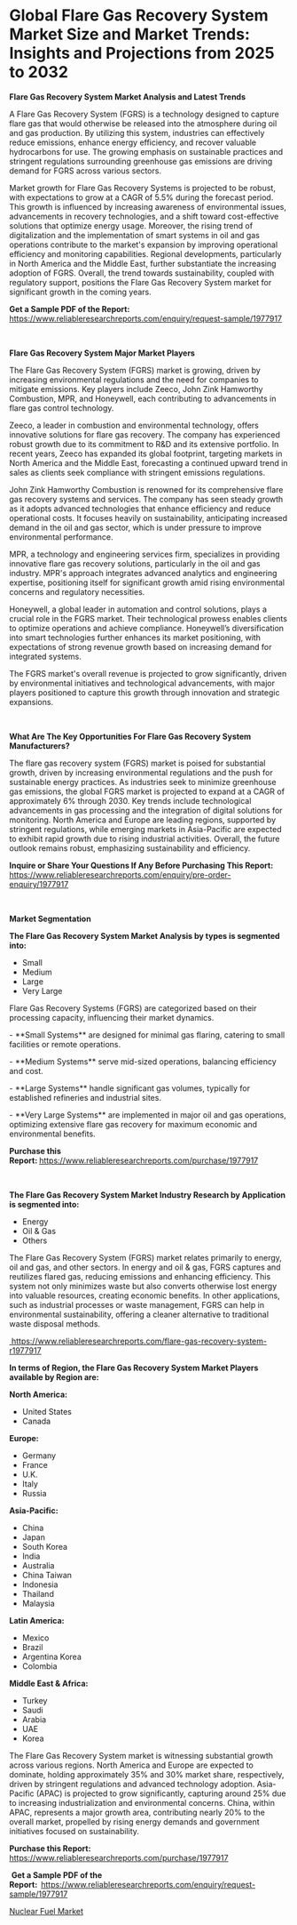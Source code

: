 <p><h1>Global Flare Gas Recovery System Market Size and Market Trends: Insights and Projections from 2025 to 2032</h1></p><p><strong>Flare Gas Recovery System Market Analysis and Latest Trends</strong></p>
<p><p>A Flare Gas Recovery System (FGRS) is a technology designed to capture flare gas that would otherwise be released into the atmosphere during oil and gas production. By utilizing this system, industries can effectively reduce emissions, enhance energy efficiency, and recover valuable hydrocarbons for use. The growing emphasis on sustainable practices and stringent regulations surrounding greenhouse gas emissions are driving demand for FGRS across various sectors.</p><p>Market growth for Flare Gas Recovery Systems is projected to be robust, with expectations to grow at a CAGR of 5.5% during the forecast period. This growth is influenced by increasing awareness of environmental issues, advancements in recovery technologies, and a shift toward cost-effective solutions that optimize energy usage. Moreover, the rising trend of digitalization and the implementation of smart systems in oil and gas operations contribute to the market's expansion by improving operational efficiency and monitoring capabilities. Regional developments, particularly in North America and the Middle East, further substantiate the increasing adoption of FGRS. Overall, the trend towards sustainability, coupled with regulatory support, positions the Flare Gas Recovery System market for significant growth in the coming years.</p></p>
<p><strong>Get a Sample PDF of the Report:&nbsp;</strong> <a href="https://www.reliableresearchreports.com/enquiry/request-sample/1977917?utm_campaign=2227&utm_medium=2&utm_source=Github&utm_content=ia&utm_term=13022025&utm_id=flare-gas-recovery-system">https://www.reliableresearchreports.com/enquiry/request-sample/1977917</a></p>
<p>&nbsp;</p>
<p><strong>Flare Gas Recovery System Major Market Players</strong></p>
<p><p>The Flare Gas Recovery System (FGRS) market is growing, driven by increasing environmental regulations and the need for companies to mitigate emissions. Key players include Zeeco, John Zink Hamworthy Combustion, MPR, and Honeywell, each contributing to advancements in flare gas control technology.</p><p>Zeeco, a leader in combustion and environmental technology, offers innovative solutions for flare gas recovery. The company has experienced robust growth due to its commitment to R&D and its extensive portfolio. In recent years, Zeeco has expanded its global footprint, targeting markets in North America and the Middle East, forecasting a continued upward trend in sales as clients seek compliance with stringent emissions regulations.</p><p>John Zink Hamworthy Combustion is renowned for its comprehensive flare gas recovery systems and services. The company has seen steady growth as it adopts advanced technologies that enhance efficiency and reduce operational costs. It focuses heavily on sustainability, anticipating increased demand in the oil and gas sector, which is under pressure to improve environmental performance.</p><p>MPR, a technology and engineering services firm, specializes in providing innovative flare gas recovery solutions, particularly in the oil and gas industry. MPR's approach integrates advanced analytics and engineering expertise, positioning itself for significant growth amid rising environmental concerns and regulatory necessities.</p><p>Honeywell, a global leader in automation and control solutions, plays a crucial role in the FGRS market. Their technological prowess enables clients to optimize operations and achieve compliance. Honeywell’s diversification into smart technologies further enhances its market positioning, with expectations of strong revenue growth based on increasing demand for integrated systems.</p><p>The FGRS market's overall revenue is projected to grow significantly, driven by environmental initiatives and technological advancements, with major players positioned to capture this growth through innovation and strategic expansions.</p></p>
<p>&nbsp;</p>
<p><strong>What Are The Key Opportunities For Flare Gas Recovery System Manufacturers?</strong></p>
<p><p>The flare gas recovery system (FGRS) market is poised for substantial growth, driven by increasing environmental regulations and the push for sustainable energy practices. As industries seek to minimize greenhouse gas emissions, the global FGRS market is projected to expand at a CAGR of approximately 6% through 2030. Key trends include technological advancements in gas processing and the integration of digital solutions for monitoring. North America and Europe are leading regions, supported by stringent regulations, while emerging markets in Asia-Pacific are expected to exhibit rapid growth due to rising industrial activities. Overall, the future outlook remains robust, emphasizing sustainability and efficiency.</p></p>
<p><strong>Inquire or Share Your Questions If Any Before Purchasing This Report:</strong> <a href="https://www.reliableresearchreports.com/enquiry/pre-order-enquiry/1977917?utm_campaign=2227&utm_medium=2&utm_source=Github&utm_content=ia&utm_term=13022025&utm_id=flare-gas-recovery-system">https://www.reliableresearchreports.com/enquiry/pre-order-enquiry/1977917</a></p>
<p>&nbsp;</p>
<p><strong>Market Segmentation</strong></p>
<p><strong>The Flare Gas Recovery System Market Analysis by types is segmented into:</strong></p>
<p><ul><li>Small</li><li>Medium</li><li>Large</li><li>Very Large</li></ul></p>
<p><p>Flare Gas Recovery Systems (FGRS) are categorized based on their processing capacity, influencing their market dynamics. </p><p>- **Small Systems** are designed for minimal gas flaring, catering to small facilities or remote operations.  </p><p>- **Medium Systems** serve mid-sized operations, balancing efficiency and cost.  </p><p>- **Large Systems** handle significant gas volumes, typically for established refineries and industrial sites.  </p><p>- **Very Large Systems** are implemented in major oil and gas operations, optimizing extensive flare gas recovery for maximum economic and environmental benefits.</p></p>
<p><strong>Purchase this Report:&nbsp;</strong><a href="https://www.reliableresearchreports.com/purchase/1977917?utm_campaign=2227&utm_medium=2&utm_source=Github&utm_content=ia&utm_term=13022025&utm_id=flare-gas-recovery-system">https://www.reliableresearchreports.com/purchase/1977917</a></p>
<p>&nbsp;</p>
<p><strong>The Flare Gas Recovery System Market Industry Research by Application is segmented into:</strong></p>
<p><ul><li>Energy</li><li>Oil & Gas</li><li>Others</li></ul></p>
<p><p>The Flare Gas Recovery System (FGRS) market relates primarily to energy, oil and gas, and other sectors. In energy and oil & gas, FGRS captures and reutilizes flared gas, reducing emissions and enhancing efficiency. This system not only minimizes waste but also converts otherwise lost energy into valuable resources, creating economic benefits. In other applications, such as industrial processes or waste management, FGRS can help in environmental sustainability, offering a cleaner alternative to traditional waste disposal methods.</p></p>
<p><a href="https://www.reliableresearchreports.com/flare-gas-recovery-system-r1977917?utm_campaign=2227&utm_medium=2&utm_source=Github&utm_content=ia&utm_term=13022025&utm_id=flare-gas-recovery-system">&nbsp;https://www.reliableresearchreports.com/flare-gas-recovery-system-r1977917</a></p>
<p><strong>In terms of Region, the Flare Gas Recovery System Market Players available by Region are:</strong></p>
<p>
    <p> <strong> North America: </strong>
        <ul>
            <li>United States</li>
            <li>Canada</li>
        </ul>
        </p> 
    <p> <strong> Europe: </strong>
        <ul>
            <li>Germany</li>
            <li>France</li>
            <li>U.K.</li>
            <li>Italy</li>
            <li>Russia</li>
        </ul>
        </p> 
    <p> <strong> Asia-Pacific: </strong>
        <ul>
            <li>China</li>
            <li>Japan</li>
            <li>South Korea</li>
            <li>India</li>
            <li>Australia</li>
            <li>China Taiwan</li>
            <li>Indonesia</li>
            <li>Thailand</li>
            <li>Malaysia</li>
        </ul>
        </p> 
    <p> <strong> Latin America: </strong>
        <ul>
            <li>Mexico</li>
            <li>Brazil</li>
            <li>Argentina Korea</li>
            <li>Colombia</li>
        </ul>
        </p> 
    <p> <strong> Middle East & Africa: </strong>
        <ul>
            <li>Turkey</li>
            <li>Saudi</li>
            <li>Arabia</li>
            <li>UAE</li>
            <li>Korea</li>
        </ul>
    </p>
    </p>
<p><p>The Flare Gas Recovery System market is witnessing substantial growth across various regions. North America and Europe are expected to dominate, holding approximately 35% and 30% market share, respectively, driven by stringent regulations and advanced technology adoption. Asia-Pacific (APAC) is projected to grow significantly, capturing around 25% due to increasing industrialization and environmental concerns. China, within APAC, represents a major growth area, contributing nearly 20% to the overall market, propelled by rising energy demands and government initiatives focused on sustainability.</p></p>
<p><strong>Purchase this Report: </strong><a href="https://www.reliableresearchreports.com/purchase/1977917?utm_campaign=2227&utm_medium=2&utm_source=Github&utm_content=ia&utm_term=13022025&utm_id=flare-gas-recovery-system">https://www.reliableresearchreports.com/purchase/1977917</a></p>
<p>&nbsp;<strong>Get a Sample PDF of the Report:&nbsp;&nbsp;</strong><a href="https://www.reliableresearchreports.com/enquiry/request-sample/1977917?utm_campaign=2227&utm_medium=2&utm_source=Github&utm_content=ia&utm_term=13022025&utm_id=flare-gas-recovery-system">https://www.reliableresearchreports.com/enquiry/request-sample/1977917</a></p>
<p><strong></strong></p>
<p><p><a href="https://github.com/tambraunrue691969/Market-Research-Report-List-1/blob/main/nuclear-fuel-market.md?utm_campaign=2227&utm_medium=2&utm_source=Github&utm_content=ia&utm_term=13022025&utm_id=flare-gas-recovery-system">Nuclear Fuel Market</a></p></p>